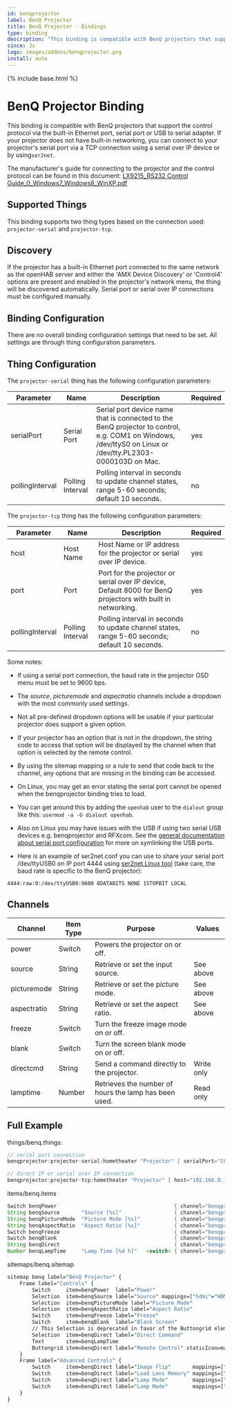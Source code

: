 ```yaml
---
id: benqprojector
label: BenQ Projector
title: BenQ Projector - Bindings
type: binding
description: "This binding is compatible with BenQ projectors that support the control protocol via the built-in Ethernet port, serial port or USB to serial adapter."
since: 3x
logo: images/addons/benqprojector.png
install: auto
---
```


<!-- Attention authors: Do not edit directly. Please add your changes to the appropriate source repository -->

{% include base.html %}

<AddonLogo />

# BenQ Projector Binding

This binding is compatible with BenQ projectors that support the control protocol via the built-in Ethernet port, serial port or USB to serial adapter.
If your projector does not have built-in networking, you can connect to your projector's serial port via a TCP connection using a serial over IP device or by using`ser2net`.

The manufacturer's guide for connecting to the projector and the control protocol can be found in this document: [LX9215_RS232 Control Guide_0_Windows7_Windows8_WinXP.pdf](https://esupportdownload.benq.com/esupport/Projector/Control%20Protocols/LX9215/LX9215_RS232%20Control%20Guide_0_Windows7_Windows8_WinXP.pdf)

## Supported Things

This binding supports two thing types based on the connection used: `projector-serial` and `projector-tcp`.

## Discovery

If the projector has a built-in Ethernet port connected to the same network as the openHAB server and either the 'AMX Device Discovery' or 'Control4' options are present and enabled in the projector's network menu, the thing will be discovered automatically.
Serial port or serial over IP connections must be configured manually.

## Binding Configuration

There are no overall binding configuration settings that need to be set.
All settings are through thing configuration parameters.

## Thing Configuration

The `projector-serial` thing has the following configuration parameters:

| Parameter       | Name             | Description                                                                                                                                               | Required |
|-----------------|------------------|-----------------------------------------------------------------------------------------------------------------------------------------------------------|----------|
| serialPort      | Serial Port      | Serial port device name that is connected to the BenQ projector to control, e.g. COM1 on Windows, /dev/ttyS0 on Linux or /dev/tty.PL2303-0000103D on Mac. | yes      |
| pollingInterval | Polling Interval | Polling interval in seconds to update channel states, range 5-60 seconds; default 10 seconds.                                                             | no       |

The `projector-tcp` thing has the following configuration parameters:

| Parameter       | Name             | Description                                                                                                 | Required |
|-----------------|------------------|-------------------------------------------------------------------------------------------------------------|----------|
| host            | Host Name        | Host Name or IP address for the projector or serial over IP device.                                         | yes      |
| port            | Port             | Port for the projector or serial over IP device, Default 8000 for BenQ projectors with built in networking. | yes      |
| pollingInterval | Polling Interval | Polling interval in seconds to update channel states, range 5-60 seconds; default 10 seconds.               | no       |

Some notes:

- If using a serial port connection, the baud rate in the projector OSD menu must be set to 9600 bps.
- The _source_, _picturemode_ and _aspectratio_ channels include a dropdown with the most commonly used settings.
- Not all pre-defined dropdown options will be usable if your particular projector does support a given option.
- If your projector has an option that is not in the dropdown, the string code to access that option will be displayed by the channel when that option is selected by the remote control.
- By using the sitemap mapping or a rule to send that code back to the channel, any options that are missing in the binding can be accessed.

- On Linux, you may get an error stating the serial port cannot be opened when the benqprojector binding tries to load.
- You can get around this by adding the `openhab` user to the `dialout` group like this: `usermod -a -G dialout openhab`.
- Also on Linux you may have issues with the USB if using two serial USB devices e.g. benqprojector and RFXcom. See the [general documentation about serial port configuration](/docs/administration/serial.html) for more on symlinking the USB ports.
- Here is an example of ser2net.conf you can use to share your serial port /dev/ttyUSB0 on IP port 4444 using [ser2net Linux tool](https://sourceforge.net/projects/ser2net/) (take care, the baud rate is specific to the BenQ projector):

```text
4444:raw:0:/dev/ttyUSB0:9600 8DATABITS NONE 1STOPBIT LOCAL
```

## Channels

| Channel            | Item Type | Purpose                                               | Values     |
| ------------------ | --------- | ----------------------------------------------------- | ---------- |
| power              | Switch    | Powers the projector on or off.                       |            |
| source             | String    | Retrieve or set the input source.                     | See above  |
| picturemode        | String    | Retrieve or set the picture mode.                     | See above  |
| aspectratio        | String    | Retrieve or set the aspect ratio.                     | See above  |
| freeze             | Switch    | Turn the freeze image mode on or off.                 |            |
| blank              | Switch    | Turn the screen blank mode on or off.                 |            |
| directcmd          | String    | Send a command directly to the projector.             | Write only |
| lamptime           | Number    | Retrieves the number of hours the lamp has been used. | Read only  |

## Full Example

things/benq.things:

```java
// serial port connection
benqprojector:projector-serial:hometheater "Projector" [ serialPort="COM5", pollingInterval=10 ]

// direct IP or serial over IP connection
benqprojector:projector-tcp:hometheater "Projector" [ host="192.168.0.10", port=8000, pollingInterval=10 ]

```

items/benq.items

```java
Switch benqPower                                      { channel="benqprojector:projector-serial:hometheater:power" }
String benqSource       "Source [%s]"                 { channel="benqprojector:projector-serial:hometheater:source" }
String benqPictureMode  "Picture Mode [%s]"           { channel="benqprojector:projector-serial:hometheater:picturemode" }
String benqAspectRatio  "Aspect Ratio [%s]"           { channel="benqprojector:projector-serial:hometheater:aspectratio" }
Switch benqFreeze                                     { channel="benqprojector:projector-serial:hometheater:freeze" }
Switch benqBlank                                      { channel="benqprojector:projector-serial:hometheater:blank" }
String benqDirect                                     { channel="benqprojector:projector-serial:hometheater:directcmd" }
Number benqLampTime     "Lamp Time [%d h]"   <switch> { channel="benqprojector:projector-serial:hometheater:lamptime" }
```

sitemaps/benq.sitemap

```perl
sitemap benq label="BenQ Projector" {
    Frame label="Controls" {
        Switch     item=benqPower  label="Power"
        Selection  item=benqSource label="Source" mappings=["hdmi"="HDMI", "hdmi2"="HDMI2", "ypbr"="Component", "RGB"="Computer", "vid"="Video", "svid"="S-Video"]
        Selection  item=benqPictureMode label="Picture Mode"
        Selection  item=benqAspectRatio label="Aspect Ratio"
        Switch     item=benqFreeze label="Freeze"
        Switch     item=benqBlank  label="Blank Screen"
        // This Selection is deprecated in favor of the Buttongrid element below
        Selection  item=benqDirect label="Direct Command"
        Text       item=benqLampTime
        Buttongrid item=benqDirect label="Remote Control" staticIcon=material:tv_remote buttons=[1:2:up="Up"=f7:arrowtriangle_up, 3:2:down="Down"=f7:arrowtriangle_down, 2:1:left="Left"=f7:arrowtriangle_left, 2:3:right="Right"=f7:arrowtriangle_right, 2:2:enter="Enter", 4:1:"menu=on"="Menu On", 4:2:"menu=off"="Menu Off", 4:3:"vol=+"="Volume +", 5:1:"mute=on"="Mute On", 5:2:"mute=off"="Mute Off", 5:3:"vol=-"="Volume -", 6:1:zoomO="Zoom Out", 6:2:zoomI="Zoom In", 6:3:auto="Zoom Auto"]
    }
    Frame label="Advanced Controls" {
        Switch     item=benqDirect label="Image Flip"       mappings=["pp=FT"="Front","pp=RE"="Rear","pp=FC"="Front Ceiling","pp=RC"="Rear Ceiling"]
        Switch     item=benqDirect label="Load Lens Memory" mappings=["lensload=m1"="1","lensload=m2"="2","lensload=m3"="3","lensload=m4"="4"]
        Switch     item=benqDirect label="Lamp Mode"        mappings=["lampm=lnor"="Normal","lampm=eco"="Eco","lampm=seco"="SmartEco"]
        Switch     item=benqDirect label="Lamp Mode"        mappings=["lampm=seco2"="SmartEco2","lampm=seco3"="SmartEco3","lampm=dimming"="Dimming","lampm=custom"="Custom"]
    }
}
```
